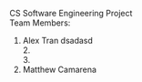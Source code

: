 CS Software Engineering Project<br>
Team Members:<br>
1. Alex Tran dsadasd <br>
2.<br>
3.<br>
4. Matthew Camarena

